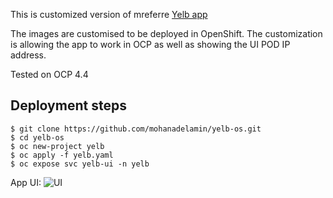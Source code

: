 This is customized version of mreferre [Yelb app](https://github.com/mreferre/yelb)

The images are customised to be deployed in OpenShift. The customization is allowing the app to work in OCP as well as showing the UI POD IP address.

Tested on OCP 4.4

## Deployment steps

```
$ git clone https://github.com/mohanadelamin/yelb-os.git
$ cd yelb-os
$ oc new-project yelb
$ oc apply -f yelb.yaml
$ oc expose svc yelb-ui -n yelb
```

App UI:
![UI](https://raw.githubusercontent.com/mohanadelamin/yelb-os/master/images/yelb-os.png)
